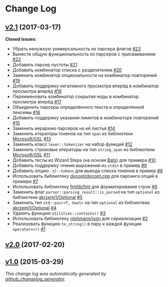 # Change Log

## [v2.1](https://github.com/thewizardplusplus/wizard-parser/tree/v2.1) (2017-03-17)

**Closed issues:**

- Убрать ненужную универсальность из парсера флагов [\#23](https://github.com/thewizardplusplus/wizard-parser/issues/23)
- Вынести общую функциональность из парсеров с присваиванием [\#22](https://github.com/thewizardplusplus/wizard-parser/issues/22)
- Добавить парсер пустоты [\#21](https://github.com/thewizardplusplus/wizard-parser/issues/21)
- Добавить комбинатор списка с разделителем [\#20](https://github.com/thewizardplusplus/wizard-parser/issues/20)
- Заменить комбинатор опциональности на комбинатор повторений [\#19](https://github.com/thewizardplusplus/wizard-parser/issues/19)
- Добавить поддержку негативного просмотра вперёд в комбинатор просмотра вперёд [\#18](https://github.com/thewizardplusplus/wizard-parser/issues/18)
- Переименовать комбинатор сокрытия ноды в комбинатор просмотра вперёд [\#17](https://github.com/thewizardplusplus/wizard-parser/issues/17)
- Объединить парсеры определённого текста и определённой лексемы [\#16](https://github.com/thewizardplusplus/wizard-parser/issues/16)
- Добавить поддержку указания лимитов в комбинаторе повторений [\#15](https://github.com/thewizardplusplus/wizard-parser/issues/15)
- Заменить иерархию парсеров на её листья [\#14](https://github.com/thewizardplusplus/wizard-parser/issues/14)
- Заменить итераторы токенов на тип `span` из библиотеки [Microsoft/GSL](https://github.com/Microsoft/GSL) [\#13](https://github.com/thewizardplusplus/wizard-parser/issues/13)
- Заменить класс `lexer::tokenizer` на набор функций [\#12](https://github.com/thewizardplusplus/wizard-parser/issues/12)
- Заменить строковые итераторы на тип `string_span` из библиотеки [Microsoft/GSL](https://github.com/Microsoft/GSL) [\#11](https://github.com/thewizardplusplus/wizard-parser/issues/11)
- Добавить тесты из Wizard Steps \(на основе [Bats](https://github.com/sstephenson/bats)\) для примера [\#10](https://github.com/thewizardplusplus/wizard-parser/issues/10)
- Добавить поддержку чтения выражения из `stdin` в пример [\#9](https://github.com/thewizardplusplus/wizard-parser/issues/9)
- Добавить опцию `-t`/`--tokens` для вывода списка токенов в пример [\#8](https://github.com/thewizardplusplus/wizard-parser/issues/8)
- Использовать библиотеку [docopt/docopt.cpp](https://github.com/docopt/docopt.cpp) для парсинга опций в примере [\#7](https://github.com/thewizardplusplus/wizard-parser/issues/7)
- Использовать библиотеку [fmtlib/fmt](https://github.com/fmtlib/fmt) для форматирования строк [\#6](https://github.com/thewizardplusplus/wizard-parser/issues/6)
- Заменить флаг `parser::parsing_result::is_parsed` на тип `optional` из библиотеки [akrzemi1/Optional](https://github.com/akrzemi1/Optional) [\#5](https://github.com/thewizardplusplus/wizard-parser/issues/5)
- Заменить тип `std::pair<T, bool>` на тип `optional` из библиотеки [akrzemi1/Optional](https://github.com/akrzemi1/Optional) [\#4](https://github.com/thewizardplusplus/wizard-parser/issues/4)
- Удалить функцию `utilities::contains()` [\#3](https://github.com/thewizardplusplus/wizard-parser/issues/3)
- Использовать библиотеку [nlohmann/json](https://github.com/nlohmann/json) для сериализации [\#2](https://github.com/thewizardplusplus/wizard-parser/issues/2)
- Реализовать функцию `to_string()` в пару к каждой функции `operator<<()` [\#1](https://github.com/thewizardplusplus/wizard-parser/issues/1)

## [v2.0](https://github.com/thewizardplusplus/wizard-parser/tree/v2.0) (2017-02-20)

## [v1.0](https://github.com/thewizardplusplus/wizard-parser/tree/v1.0) (2015-03-29)

*This change log was automatically generated by [github_changelog_generator](https://github.com/skywinder/Github-Changelog-Generator).*
